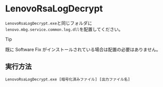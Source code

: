 # LenovoRsaLogDecrypt

`LenovoRsaLogDecrypt.exe`と同じフォルダに`lenovo.mbg.service.common.log.dll`を配置してください。
> [!TIP]
> 既に Software Fix がインストールされている場合は配置の必要はありません。

## 実行方法
```
LenovoRsaLogDecrypt.exe [暗号化済みファイル] [出力ファイル名]
```
